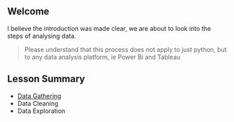 ## Welcome

I believe the introduction was made clear, we are about to look into the steps of analysing data.
> Please understand that this process does not apply to just python, but to any data analysis platform, ie Power Bi and Tableau

## Lesson Summary
- [Data Gathering](https://github.com/EphraimOAgyeman/Data-Analysis-Complete-Tutorials/blob/2c786c859e78f133f44da44447feb2bbe65e7123/%232%20Data%20Wrangling/1.%20Data%20Gathering.md)
- Data Cleaning
- Data Exploration

